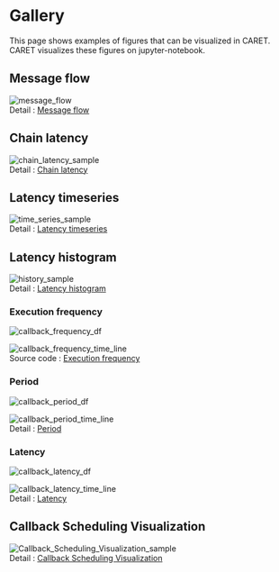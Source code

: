 # Gallery

This page shows examples of figures that can be visualized in CARET.
CARET visualizes these figures on jupyter-notebook.

## Message flow

![message_flow](./imgs/message_flow_sample.png)<br>
Detail : [Message flow](visualization/visualization_api/message_flow.md)

## Chain latency

![chain_latency_sample](./imgs/chain_latency_sample.png)<br>
Detail : [Chain latency](visualization/visualization_api/chain_latency.md)

## Latency timeseries

![time_series_sample](./imgs/time_series_sample.png)<br>
Detail : [Latency timeseries](visualization/visualization_api/latency_time_series.md)

## Latency histogram

![history_sample](./imgs/history_sample.png)<br>
Detail : [Latency histogram](visualization\visualization_api\latency_histogram.md)

### Execution frequency

![callback_frequency_df](./imgs/callback_frequency_df.png)

![callback_frequency_time_line](./imgs/callback_frequency_time_line.png)<br>
Source code : [Execution frequency](visualization\visualization_api/callback_information.md#execution-frequency)

### Period

![callback_period_df](./imgs/callback_period_df.png)

![callback_period_time_line](./imgs/callback_period_time_line.png)<br>
Detail : [Period](visualization\visualization_api/callback_information.md#period)

### Latency

![callback_latency_df](./imgs/callback_latency_df.png)

![callback_latency_time_line](./imgs/callback_latency_time_line.png)<br>
Detail : [Latency](visualization\visualization_api/callback_information.md#latency)

## Callback Scheduling Visualization

![Callback_Scheduling_Visualization_sample](./imgs/callback_sched_sample.png)<br>
Detail : [Callback Scheduling Visualization](visualization\visualization_api\callback_scheduling_visualization.md)
